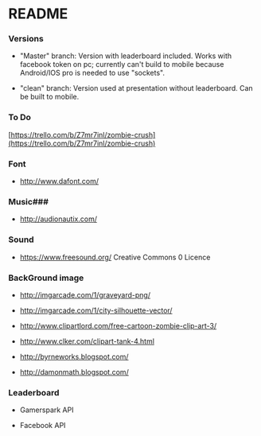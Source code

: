 # README #

### Versions ###

* "Master" branch: Version with leaderboard included. Works with facebook token on pc; currently can't build to mobile because Android/IOS pro is needed to use "sockets".   

* "clean" branch: Version used at presentation without leaderboard. Can be built to mobile.

### To Do ###
[https://trello.com/b/Z7mr7inl/zombie-crush](https://trello.com/b/Z7mr7inl/zombie-crush)


### Font ###
*  http://www.dafont.com/

### Music###

* http://audionautix.com/


### Sound ###

* https://www.freesound.org/
	Creative Commons 0 Licence

	
### BackGround image ###

* http://imgarcade.com/1/graveyard-png/

* http://imgarcade.com/1/city-silhouette-vector/

* http://www.clipartlord.com/free-cartoon-zombie-clip-art-3/

* http://www.clker.com/clipart-tank-4.html

* http://byrneworks.blogspot.com/

* http://damonmath.blogspot.com/

### Leaderboard ###

* Gamerspark API

* Facebook API